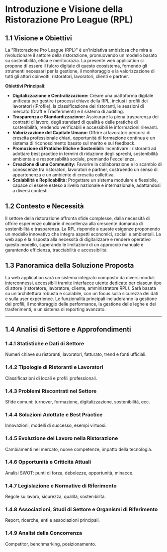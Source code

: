 # Introduzione e Visione della Ristorazione Pro League (RPL)

## 1.1 Visione e Obiettivi

La "Ristorazione Pro League (RPL)" è un'iniziativa ambiziosa che mira a rivoluzionare il settore della ristorazione, promuovendo un modello basato su sostenibilità, etica e meritocrazia. La presente web application si propone di essere il fulcro digitale di questo ecosistema, fornendo gli strumenti necessari per la gestione, il monitoraggio e la valorizzazione di tutti gli attori coinvolti: ristoratori, lavoratori, clienti e partner.

**Obiettivi Principali:**

*   **Digitalizzazione e Centralizzazione:** Creare una piattaforma digitale unificata per gestire i processi chiave della RPL, inclusi i profili dei lavoratori (iProfile), la classificazione dei ristoranti, le sessioni di mercato (Draft e Trasferimenti) e il sistema di auditing.
*   **Trasparenza e Standardizzazione:** Assicurare la piena trasparenza dei contratti di lavoro, degli standard di qualità e delle pratiche di sostenibilità, rendendo verificabili e accessibili le informazioni rilevanti.
*   **Valorizzazione del Capitale Umano:** Offrire ai lavoratori percorsi di crescita professionale chiari, opportunità di formazione continua e un sistema di riconoscimento basato sul merito e sul feedback.
*   **Promozione di Pratiche Etiche e Sostenibili:** Incentivare i ristoranti ad adottare best practice in termini di riduzione degli sprechi, sostenibilità ambientale e responsabilità sociale, premiando l'eccellenza.
*   **Creazione di una Community:** Favorire la collaborazione e lo scambio di conoscenze tra ristoratori, lavoratori e partner, costruendo un senso di appartenenza e un ambiente di crescita collettiva.
*   **Scalabilità e Replicabilità:** Progettare un sistema modulare e flessibile, capace di essere esteso a livello nazionale e internazionale, adattandosi a diversi contesti.

## 1.2 Contesto e Necessità

Il settore della ristorazione affronta sfide complesse, dalla necessità di offrire esperienze culinarie d'eccellenza alla crescente domanda di sostenibilità e trasparenza. La RPL risponde a queste esigenze proponendo un modello innovativo che integra aspetti economici, sociali e ambientali. La web app è la risposta alla necessità di digitalizzare e rendere operativo questo modello, superando le limitazioni di un approccio manuale e garantendo efficienza, tracciabilità e accessibilità.

## 1.3 Panoramica della Soluzione Proposta

La web application sarà un sistema integrato composto da diversi moduli interconnessi, accessibili tramite interfacce utente dedicate per ciascun tipo di attore (ristoratore, lavoratore, cliente, amministratore RPL). Sarà basata su un'architettura robusta e scalabile, con un focus sulla sicurezza dei dati e sulla user experience. Le funzionalità principali includeranno la gestione dei profili, il monitoraggio delle performance, la gestione delle leghe e dei trasferimenti, e un sistema di reporting avanzato.

---

## 1.4 Analisi di Settore e Approfondimenti

### 1.4.1 Statistiche e Dati di Settore
Numeri chiave su ristoranti, lavoratori, fatturato, trend e fonti ufficiali.

### 1.4.2 Tipologie di Ristoranti e Lavoratori
Classificazioni di locali e profili professionali.

### 1.4.3 Problemi Riscontrati nel Settore
Sfide comuni: turnover, formazione, digitalizzazione, sostenibilità, ecc.

### 1.4.4 Soluzioni Adottate e Best Practice
Innovazioni, modelli di successo, esempi virtuosi.

### 1.4.5 Evoluzione del Lavoro nella Ristorazione
Cambiamenti nel mercato, nuove competenze, impatto della tecnologia.

### 1.4.6 Opportunità e Criticità Attuali
Analisi SWOT: punti di forza, debolezze, opportunità, minacce.

### 1.4.7 Legislazione e Normative di Riferimento
Regole su lavoro, sicurezza, qualità, sostenibilità.

### 1.4.8 Associazioni, Studi di Settore e Organismi di Riferimento
Report, ricerche, enti e associazioni principali.

### 1.4.9 Analisi della Concorrenza
Competitor, benchmarking, posizionamento.
